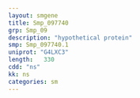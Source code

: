 ```yaml
---
layout: smgene
title: Smp_097740
grp: Smp_09
description: "hypothetical protein"
smp: Smp_097740.1
uniprot: "G4LXC3"
length:   330
cdd: "ns"
kk: ns
categories: sm
---
```

